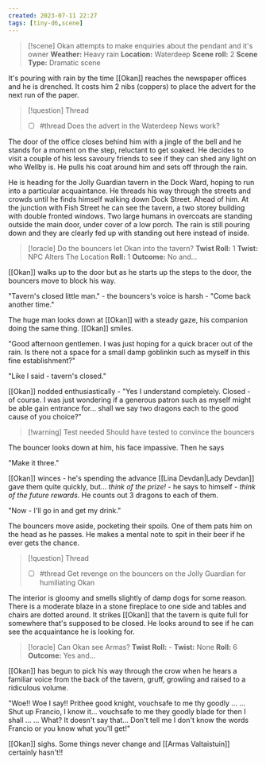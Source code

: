 ```yaml
---
created: 2023-07-11 22:27
tags: [tiny-d6,scene]
---
```

> [!scene] Okan attempts to make enquiries about the pendant and it's owner
> **Weather:** Heavy rain
> **Location:** Waterdeep
> **Scene roll:** 2
> **Scene Type:** Dramatic scene

It's pouring with rain by the time [[Okan]] reaches the newspaper offices and he is drenched. It costs him 2 nibs (coppers) to place the advert for the next run of the paper.

> [!question] Thread
> - [ ] #thread Does the advert in the Waterdeep News  work?

The door of the office closes behind him with a jingle of the bell and he stands for a moment on the step, reluctant to get soaked. He decides to visit a couple of his less savoury friends to see if they can shed any light on who Wellby is. He pulls his coat around him and sets off through the rain. 

He is heading for the Jolly Guardian tavern in the Dock Ward, hoping to run into a particular acquaintance. He threads his way through the streets and crowds until he finds himself walking down Dock Street. Ahead of him. At the junction with Fish Street he can see the tavern, a two storey building with double fronted windows. Two large humans in overcoats are standing outside the main door, under cover of a low porch. The rain is still pouring down and they are clearly fed up with standing out here instead of inside.

> [!oracle] Do the bouncers let Okan into the tavern?
> **Twist Roll:** 1
> **Twist:** NPC Alters The Location
> **Roll:** 1
> **Outcome:** No and...

[[Okan]] walks up to the door but as he starts up the steps to the door, the bouncers move to block his way.

"Tavern's closed little man." - the bouncers's voice is harsh - "Come back another time."

The huge man looks down at [[Okan]] with a steady gaze, his companion doing the same thing. [[Okan]] smiles.

"Good afternoon gentlemen. I was just hoping for a quick bracer out of the rain. Is there not a space for a small damp goblinkin such as myself in this fine establishment?"

"Like I said - tavern's closed."

[[Okan]] nodded enthusiastically - "Yes I understand completely. Closed - of course. I was just wondering if a generous patron such as myself might be able gain entrance for... shall we say two dragons each to the good cause of you choice?"

> [!warning] Test needed
> Should have tested to convince the bouncers

The bouncer looks down at him, his face impassive. Then he says

"Make it three."

[[Okan]] winces - he's spending the advance [[Lina Devdan|Lady Devdan]] gave them quite quickly, but... *think of the prize!* - he says to himself - *think of the future rewards*. He counts out 3 dragons to each of them.

"Now - I'll go in and get my drink."

The bouncers move aside, pocketing their spoils. One of them pats him on the head as he passes. He makes a mental note to spit in their beer if he ever gets the chance.

> [!question] Thread
> - [ ] #thread  Get revenge on the bouncers on the Jolly Guardian for humiliating Okan

The interior is gloomy and smells slightly of damp dogs for some reason. There is a moderate blaze in a stone fireplace to one side and tables and chairs are dotted around. It strikes [[Okan]] that the tavern is quite full for somewhere that's supposed to be closed. He looks around to see if he can see the acquaintance he is looking for.

> [!oracle] Can Okan see Armas?
> **Twist Roll:** -
> **Twist:** None
> **Roll:** 6
> **Outcome:** Yes and...

[[Okan]] has begun to pick his way through the crow when he hears a familiar voice from the back of the tavern, gruff, growling and raised to a ridiculous volume.

"Woe!! Woe I say!! Prithee good knight, vouchsafe to me thy goodly ... ... Shut up Francio, I know it... vouchsafe to me they goodly blade for then I shall ... ... What? It doesn't say that... Don't tell me I don't know the words Francio or you know what you'll get!"

[[Okan]] sighs. Some things never change and [[Armas Valtaistuin]] certainly hasn't!!